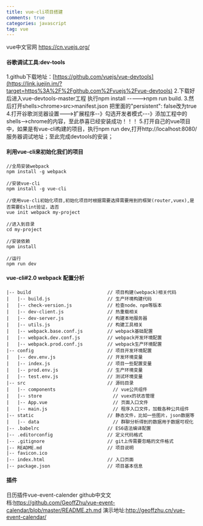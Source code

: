 ```yaml
---
title: vue-cli项目搭建
comments: true
categories: javascript
tag: vue
---
```

vue中文官网 https://cn.vuejs.org/
<!--more-->

#### 谷歌调试工具:dev-tools
1.github下载地址：[https://github.com/vuejs/vue-devtools](https://link.juejin.im/?target=https%3A%2F%2Fgithub.com%2Fvuejs%2Fvue-devtools)
2.下载好后进入vue-devtools-master工程  执行npm install ----->npm run build.
3.然后打开shells>chrome>src>manifest.json 把里面的"persistent": false改为true
4.打开谷歌浏览器设置--->扩展程序--》勾选开发者模式---》添加工程中的shells-->chrome的内容，至此恭喜已经安装成功！！！
5.打开自己的vue项目中，如果是有vue-cli构建的项目，执行npm run dev,打开http://localhost:8080/ 服务器调试地址；至此完成devtools的安装；
#### 利用vue-cli来初始化我们的项目
```
//全局安装webpack
npm install -g webpack

//安装vue-cli
npm install -g vue-cli

//使用vue-cli初始化项目,初始化项目时根据需要选择需要用到的框架(router,vuex),是否需要Eslint验证，选否
vue init webpack my-project

//进入到目录
cd my-project

//安装依赖
npm install

//运行
npm run dev
```

#### vue-cli#2.0 webpack 配置分析
```
|-- build                            // 项目构建(webpack)相关代码
|   |-- build.js                     // 生产环境构建代码
|   |-- check-version.js             // 检查node、npm等版本
|   |-- dev-client.js                // 热重载相关
|   |-- dev-server.js                // 构建本地服务器
|   |-- utils.js                     // 构建工具相关
|   |-- webpack.base.conf.js         // webpack基础配置
|   |-- webpack.dev.conf.js          // webpack开发环境配置
|   |-- webpack.prod.conf.js         // webpack生产环境配置
|-- config                           // 项目开发环境配置
|   |-- dev.env.js                   // 开发环境变量
|   |-- index.js                     // 项目一些配置变量
|   |-- prod.env.js                  // 生产环境变量
|   |-- test.env.js                  // 测试环境变量
|-- src                              // 源码目录
|   |-- components                     // vue公共组件
|   |-- store                          // vuex的状态管理
|   |-- App.vue                        // 页面入口文件
|   |-- main.js                        // 程序入口文件，加载各种公共组件
|-- static                           // 静态文件，比如一些图片，json数据等
|   |-- data                           // 群聊分析得到的数据用于数据可视化
|-- .babelrc                         // ES6语法编译配置
|-- .editorconfig                    // 定义代码格式
|-- .gitignore                       // git上传需要忽略的文件格式
|-- README.md                        // 项目说明
|-- favicon.ico 
|-- index.html                       // 入口页面
|-- package.json                     // 项目基本信息
```

#### 插件
日历插件vue-event-calender 
github中文文档:https://github.com/GeoffZhu/vue-event-calendar/blob/master/README.zh.md
演示地址:http://geoffzhu.cn/vue-event-calendar/